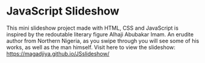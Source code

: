 
# JavaScript Slideshow

This mini slideshow project made with HTML, CSS and JavaScript is inspired by the redoutable literary figure Alhaji Abubakar Imam. 
An erudite author from Northern Nigeria, as you swipe through you will see some of his works, as well as the man himself. 
Visit here to view the slideshow: https://magadjiya.github.io/JSslideshow/

